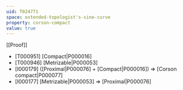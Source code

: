 ```yaml
---
uid: T024771
space: extended-topologist's-sine-curve
property: corson-compact
value: true
---
```

[[Proof]]

* [T000951] [Compact|P000016]
* [T000946] [Metrizable|P000053]
* [I000179] ([Proximal|P000076] + [Compact|P000016]) => [Corson compact|P000077]
* [I000177] [Metrizable|P000053] => [Proximal|P000076]

